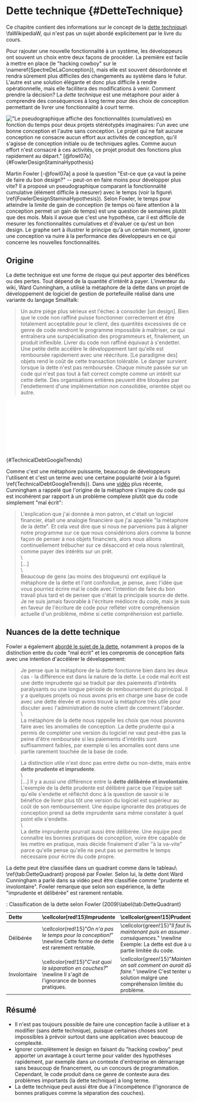 # Dette technique {#DetteTechnique}

Ce chapitre contient des informations sur le concept de la [dette technique](https://fr.wikipedia.org/wiki/Dette_technique)\ \faWikipediaW, qui n'est pas un sujet abordé explicitement par le livre du cours.

Pour rajouter une nouvelle fonctionnalité à un système, les développeurs ont souvent un choix entre deux façons de procéder. La première est facile à mettre en place (le "hacking cowboy" sur le \nameref{SpectreDeLaConception}), mais elle est souvent désordonnée et rendra sûrement plus difficiles des changements au système dans le futur.
L'autre est une solution élégante et donc plus difficile à rendre opérationnelle, mais elle facilitera des modifications à venir.
Comment prendre la décision?
La *dette technique* est une métaphore pour aider à comprendre des conséquences à long terme pour des choix de conception permettant de livrer une fonctionnalité à court terme.

!["Le pseudographique affiche des fonctionnalités (cumulatives) en fonction du temps pour deux projets stéréotypés imaginaires: l'un avec une bonne conception et l'autre sans conception. Le projet qui ne fait aucune conception ne consacre aucun effort aux activités de conception, qu'il s'agisse de conception initiale ou de techniques agiles. Comme aucun effort n'est consacré à ces activités, ce projet produit des fonctions plus rapidement au départ." [@fowl07a]](images/FowlerPseuoGraphFunctionaltyTime.svg){#FowlerDesignStaminaHypothesis}

Martin Fowler [-@fowl07a] a posé la question "Est-ce que ça vaut la peine de faire du bon design?" -- peut-on en faire moins pour développer plus vite?
Il a proposé un pseudographique comparant la fonctionnalité cumulative (élément difficile à mesurer) avec le temps (voir la figure\ \ref{FowlerDesignStaminaHypothesis}).
Selon Fowler, le temps pour atteindre la limite de gain de conception (le temps où faire attention à la conception permet un gain de temps) est une question de semaines plutôt que des mois.
Mais il avoue que c'est une hypothèse, car il est difficile de mesurer les fonctionnalités cumulatives et d'évaluer ce qu'est un bon design.
Le graphe sert à illustrer le principe qu'à un certain moment, ignorer une conception va nuire à la performance des développeurs en ce qui concerne les nouvelles fonctionnalités.

## Origine

La dette technique est une forme de risque qui peut apporter des bénéfices ou des pertes. Tout dépend de la quantité d'intérêt à payer. L'inventeur du wiki, Ward Cunningham, a utilisé la métaphore de la dette dans un projet de développement de logiciel de gestion de portefeuille réalisé dans une variante du langage Smalltalk:

> Un autre piège plus sérieux est l'échec à consolider [un design].
> Bien que le code non raffiné puisse fonctionner correctement et être totalement acceptable pour le client, des quantités excessives de ce genre de code rendront le programme impossible à maîtriser, ce qui entraînera une surspécialisation des programmeurs et, finalement, un produit inflexible.
> Livrer du code non raffiné équivaut à s'endetter.
> Une petite dette accélère le développement tant qu'elle est remboursée rapidement avec une réécriture. 
> [Le paradigme des] objets rend le coût de cette transaction tolérable. 
> Le danger survient lorsque la dette n'est pas remboursée. 
> Chaque minute passée sur un code qui n'est pas tout à fait correct compte comme un intérêt sur cette dette. 
> Des organisations entières peuvent être bloquées par l'endettement d'une implémentation non consolidée, orientée objet ou autre.

![Tendances Google (trends.google.com) pour le terme "dette technique" (anglais *technical debt*)](images/TechnicalDebtGoogleTrends.pdf){#TechnicalDebtGoogleTrends}

Comme c'est une métaphore puissante, beaucoup de développeurs l'utilisent et c'est un terme avec une certaine popularité (voir à la figure\ \ref{TechnicalDebtGoogleTrends}). Dans une [vidéo](https://www.youtube.com/watch?v=pqeJFYwnkjE) plus récente, Cunningham a rappelé que l'origine de la métaphore s'inspire du code qui est incohérent par rapport à un problème complexe plutôt que du code simplement "mal écrit":

> L'explication que j'ai donnée à mon patron, et c'était un logiciel financier, était une analogie financière que j'ai appelée "la métaphore de la dette". Et cela veut dire que si nous ne parvenions pas à aligner notre programme sur ce que nous considérions alors comme la bonne façon de penser à nos objets financiers, alors nous allions continuellement trébucher sur ce désaccord et cela nous ralentirait, comme payer des intérêts sur un prêt.  
> \   
> [...]  
> \   
> Beaucoup de gens (au moins des blogueurs) ont expliqué la métaphore de la dette et l'ont confondue, je pense, avec l'idée que vous pourriez écrire mal le code avec l'intention de faire du bon travail plus tard et de penser que c'était la principale source de dette. Je ne suis jamais favorable à l'écriture médiocre du code, mais je suis en faveur de l'écriture de code pour refléter votre compréhension actuelle d'un problème, même si cette compréhension est partielle.

## Nuances de la dette technique

Fowler a également [abordé le sujet de la dette](https://martinfowler.com/bliki/TechnicalDebtQuadrant.html), notamment à propos de la distinction entre du code "mal écrit" et les compromis de conception faits avec une intention d'accélérer le développement:

> Je pense que la métaphore de la dette fonctionne bien dans les deux cas - la différence est dans la nature de la dette. Le code mal écrit est une dette imprudente qui se traduit par des paiements d'intérêts paralysants ou une longue période de remboursement du principal. Il y a quelques projets où nous avons pris en charge une base de code avec une dette élevée et avons trouvé la métaphore très utile pour discuter avec l'administration de notre client de comment l'aborder.  
> \   
> La métaphore de la dette nous rappelle les choix que nous pouvons faire avec les anomalies de conception. La dette prudente qui a permis de compléter une version du logiciel ne vaut peut-être pas la peine d'être remboursée si les paiements d'intérêts sont suffisamment faibles, par exemple si les anomalies sont dans une partie rarement touchée de la base de code.  

> La distinction utile n'est donc pas entre dette ou non-dette, mais entre **dette prudente et imprudente**.  
> \   
> [...] Il y a aussi une différence entre la **dette délibérée et involontaire**. L'exemple de la dette prudente est délibéré parce que l'équipe sait qu'elle s'endette et réfléchit donc à la question de savoir si le bénéfice de livrer plus tôt une version du logiciel est supérieur au coût de son remboursement. Une équipe ignorante des pratiques de conception prend sa dette imprudente sans même constater à quel point elle s'endette.  
> \   
> La dette imprudente pourrait aussi être délibérée. Une équipe peut connaître les bonnes pratiques de conception, voire être capable de les mettre en pratique, mais décide finalement d'aller "à la va-vite" parce qu'elle pense qu'elle ne peut pas se permettre le temps nécessaire pour écrire du code propre.

La dette peut être classifiée dans un quadrant comme dans le tableau\ \ref{tab:DetteQuadrant} proposé par Fowler. Selon lui, la dette dont Ward Cunningham a parlé dans sa vidéo peut être classifiée comme "prudente et involontaire". Fowler remarque que selon son expérience, la dette "imprudente et délibérée" est rarement rentable.

: Classification de la dette selon Fowler (2009)\label{tab:DetteQuadrant}

**Dette** | \cellcolor{red!15}**Imprudente** | \cellcolor{green!15}**Prudente**
:--|:----------|:----------
Délibérée | \cellcolor{red!15}"*On n'a pas le temps pour la conception!*" \newline Cette forme de dette est rarement rentable.  |  \cellcolor{green!15}"*Il faut livrer maintenant puis en assumer les conséquences.*" \newline Exemple: La dette est due à une partie limitée du code.
Involontaire | \cellcolor{red!15}"*C'est quoi la séparation en couches?*" \newline Il s'agit de l'ignorance de bonnes pratiques. | \cellcolor{green!15}"*Maintenant on sait comment on aurait dû le faire.*" \newline C'est tenter une solution malgré une compréhension limitée du problème.

## Résumé

- Il n'est pas toujours possible de faire une conception facile à utiliser et à modifier (sans dette technique), puisque certaines choses sont impossibles à prévoir surtout dans une application avec beaucoup de complexité.
- Ignorer complètement le design en faisant du "hacking cowboy" peut apporter un avantage à court terme pour valider des hypothèses rapidement, par exemple dans un contexte d'entreprise en démarrage sans beaucoup de financement, ou un concours de programmation.
Cependant, le code produit dans ce genre de contexte aura des problèmes importants (la dette technique) à long terme.
- La dette technique peut aussi être due à l'incompétence (l'ignorance de bonnes pratiques comme la séparation des couches).
